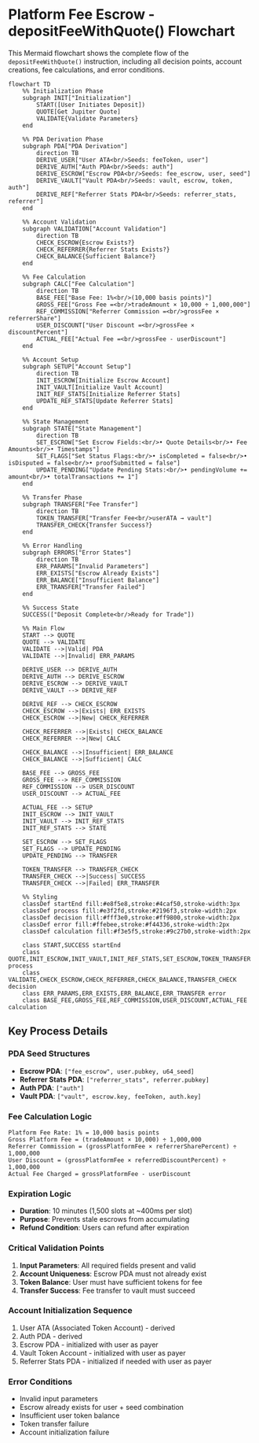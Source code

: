 # Platform Fee Escrow - depositFeeWithQuote() Flowchart

This Mermaid flowchart shows the complete flow of the `depositFeeWithQuote()` instruction, including all decision points, account creations, fee calculations, and error conditions.

```mermaid
flowchart TD
    %% Initialization Phase
    subgraph INIT["Initialization"]
        START([User Initiates Deposit])
        QUOTE[Get Jupiter Quote]
        VALIDATE{Validate Parameters}
    end
    
    %% PDA Derivation Phase
    subgraph PDA["PDA Derivation"]
        direction TB
        DERIVE_USER["User ATA<br/>Seeds: feeToken, user"]
        DERIVE_AUTH["Auth PDA<br/>Seeds: auth"]
        DERIVE_ESCROW["Escrow PDA<br/>Seeds: fee_escrow, user, seed"]
        DERIVE_VAULT["Vault PDA<br/>Seeds: vault, escrow, token, auth"]
        DERIVE_REF["Referrer Stats PDA<br/>Seeds: referrer_stats, referrer"]
    end
    
    %% Account Validation
    subgraph VALIDATION["Account Validation"]
        direction TB
        CHECK_ESCROW{Escrow Exists?}
        CHECK_REFERRER{Referrer Stats Exists?}
        CHECK_BALANCE{Sufficient Balance?}
    end
    
    %% Fee Calculation
    subgraph CALC["Fee Calculation"]
        direction TB
        BASE_FEE["Base Fee: 1%<br/>(10,000 basis points)"]
        GROSS_FEE["Gross Fee =<br/>tradeAmount × 10,000 ÷ 1,000,000"]
        REF_COMMISSION["Referrer Commission =<br/>grossFee × referrerShare"]
        USER_DISCOUNT["User Discount =<br/>grossFee × discountPercent"]
        ACTUAL_FEE["Actual Fee =<br/>grossFee - userDiscount"]
    end
    
    %% Account Setup
    subgraph SETUP["Account Setup"]
        direction TB
        INIT_ESCROW[Initialize Escrow Account]
        INIT_VAULT[Initialize Vault Account]
        INIT_REF_STATS[Initialize Referrer Stats]
        UPDATE_REF_STATS[Update Referrer Stats]
    end
    
    %% State Management
    subgraph STATE["State Management"]
        direction TB
        SET_ESCROW["Set Escrow Fields:<br/>• Quote Details<br/>• Fee Amounts<br/>• Timestamps"]
        SET_FLAGS["Set Status Flags:<br/>• isCompleted = false<br/>• isDisputed = false<br/>• proofSubmitted = false"]
        UPDATE_PENDING["Update Pending Stats:<br/>• pendingVolume += amount<br/>• totalTransactions += 1"]
    end
    
    %% Transfer Phase
    subgraph TRANSFER["Fee Transfer"]
        direction TB
        TOKEN_TRANSFER["Transfer Fee<br/>userATA → vault"]
        TRANSFER_CHECK{Transfer Success?}
    end
    
    %% Error Handling
    subgraph ERRORS["Error States"]
        direction TB
        ERR_PARAMS["Invalid Parameters"]
        ERR_EXISTS["Escrow Already Exists"]
        ERR_BALANCE["Insufficient Balance"]
        ERR_TRANSFER["Transfer Failed"]
    end
    
    %% Success State
    SUCCESS(["Deposit Complete<br/>Ready for Trade"])
    
    %% Main Flow
    START --> QUOTE
    QUOTE --> VALIDATE
    VALIDATE -->|Valid| PDA
    VALIDATE -->|Invalid| ERR_PARAMS
    
    DERIVE_USER --> DERIVE_AUTH
    DERIVE_AUTH --> DERIVE_ESCROW
    DERIVE_ESCROW --> DERIVE_VAULT
    DERIVE_VAULT --> DERIVE_REF
    
    DERIVE_REF --> CHECK_ESCROW
    CHECK_ESCROW -->|Exists| ERR_EXISTS
    CHECK_ESCROW -->|New| CHECK_REFERRER
    
    CHECK_REFERRER -->|Exists| CHECK_BALANCE
    CHECK_REFERRER -->|New| CALC
    
    CHECK_BALANCE -->|Insufficient| ERR_BALANCE
    CHECK_BALANCE -->|Sufficient| CALC
    
    BASE_FEE --> GROSS_FEE
    GROSS_FEE --> REF_COMMISSION
    REF_COMMISSION --> USER_DISCOUNT
    USER_DISCOUNT --> ACTUAL_FEE
    
    ACTUAL_FEE --> SETUP
    INIT_ESCROW --> INIT_VAULT
    INIT_VAULT --> INIT_REF_STATS
    INIT_REF_STATS --> STATE
    
    SET_ESCROW --> SET_FLAGS
    SET_FLAGS --> UPDATE_PENDING
    UPDATE_PENDING --> TRANSFER
    
    TOKEN_TRANSFER --> TRANSFER_CHECK
    TRANSFER_CHECK -->|Success| SUCCESS
    TRANSFER_CHECK -->|Failed| ERR_TRANSFER
    
    %% Styling
    classDef startEnd fill:#e8f5e8,stroke:#4caf50,stroke-width:3px
    classDef process fill:#e3f2fd,stroke:#2196f3,stroke-width:2px
    classDef decision fill:#fff3e0,stroke:#ff9800,stroke-width:2px
    classDef error fill:#ffebee,stroke:#f44336,stroke-width:2px
    classDef calculation fill:#f3e5f5,stroke:#9c27b0,stroke-width:2px
    
    class START,SUCCESS startEnd
    class QUOTE,INIT_ESCROW,INIT_VAULT,INIT_REF_STATS,SET_ESCROW,TOKEN_TRANSFER process
    class VALIDATE,CHECK_ESCROW,CHECK_REFERRER,CHECK_BALANCE,TRANSFER_CHECK decision
    class ERR_PARAMS,ERR_EXISTS,ERR_BALANCE,ERR_TRANSFER error
    class BASE_FEE,GROSS_FEE,REF_COMMISSION,USER_DISCOUNT,ACTUAL_FEE calculation
```

## Key Process Details

### PDA Seed Structures
- **Escrow PDA**: `["fee_escrow", user.pubkey, u64_seed]`
- **Referrer Stats PDA**: `["referrer_stats", referrer.pubkey]`
- **Auth PDA**: `["auth"]`
- **Vault PDA**: `["vault", escrow.key, feeToken, auth.key]`

### Fee Calculation Logic
```
Platform Fee Rate: 1% = 10,000 basis points
Gross Platform Fee = (tradeAmount × 10,000) ÷ 1,000,000
Referrer Commission = (grossPlatformFee × referrerSharePercent) ÷ 1,000,000
User Discount = (grossPlatformFee × referredDiscountPercent) ÷ 1,000,000
Actual Fee Charged = grossPlatformFee - userDiscount
```

### Expiration Logic
- **Duration**: 10 minutes (1,500 slots at ~400ms per slot)
- **Purpose**: Prevents stale escrows from accumulating
- **Refund Condition**: Users can refund after expiration

### Critical Validation Points
1. **Input Parameters**: All required fields present and valid
2. **Account Uniqueness**: Escrow PDA must not already exist
3. **Token Balance**: User must have sufficient tokens for fee
4. **Transfer Success**: Fee transfer to vault must succeed

### Account Initialization Sequence
1. User ATA (Associated Token Account) - derived
2. Auth PDA - derived 
3. Escrow PDA - initialized with user as payer
4. Vault Token Account - initialized with user as payer
5. Referrer Stats PDA - initialized if needed with user as payer

### Error Conditions
- Invalid input parameters
- Escrow already exists for user + seed combination
- Insufficient user token balance
- Token transfer failure
- Account initialization failure